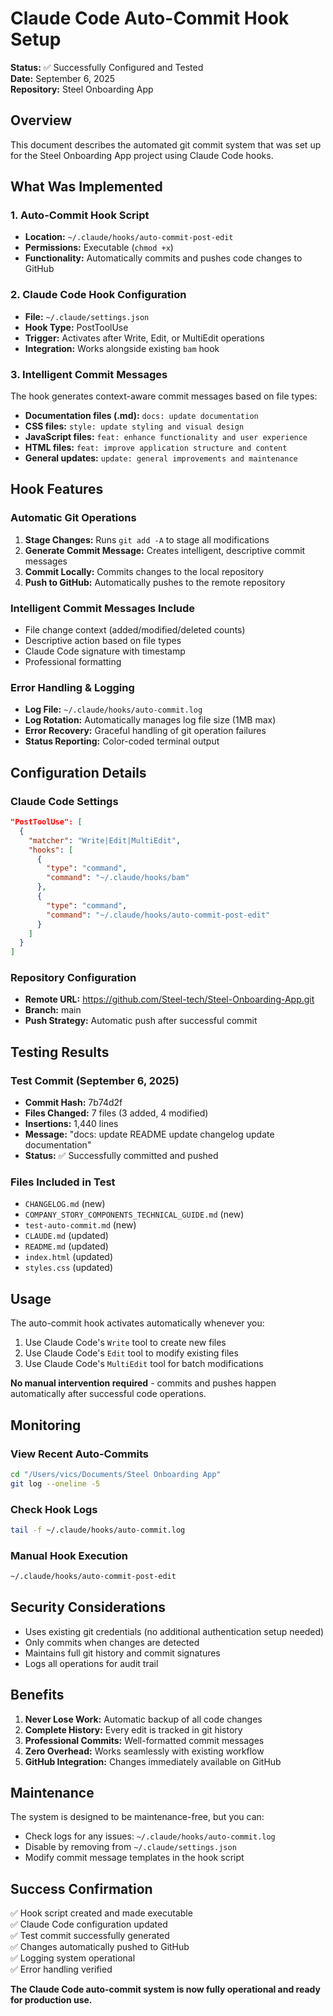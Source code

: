 # Claude Code Auto-Commit Hook Setup

**Status:** ✅ Successfully Configured and Tested  
**Date:** September 6, 2025  
**Repository:** Steel Onboarding App

## Overview

This document describes the automated git commit system that was set up for the
Steel Onboarding App project using Claude Code hooks.

## What Was Implemented

### 1. Auto-Commit Hook Script

- **Location:** `~/.claude/hooks/auto-commit-post-edit`
- **Permissions:** Executable (`chmod +x`)
- **Functionality:** Automatically commits and pushes code changes to GitHub

### 2. Claude Code Hook Configuration

- **File:** `~/.claude/settings.json`
- **Hook Type:** PostToolUse
- **Trigger:** Activates after Write, Edit, or MultiEdit operations
- **Integration:** Works alongside existing `bam` hook

### 3. Intelligent Commit Messages

The hook generates context-aware commit messages based on file types:

- **Documentation files (.md):** `docs: update documentation`
- **CSS files:** `style: update styling and visual design`
- **JavaScript files:** `feat: enhance functionality and user experience`
- **HTML files:** `feat: improve application structure and content`
- **General updates:** `update: general improvements and maintenance`

## Hook Features

### Automatic Git Operations

1. **Stage Changes:** Runs `git add -A` to stage all modifications
2. **Generate Commit Message:** Creates intelligent, descriptive commit messages
3. **Commit Locally:** Commits changes to the local repository
4. **Push to GitHub:** Automatically pushes to the remote repository

### Intelligent Commit Messages Include

- File change context (added/modified/deleted counts)
- Descriptive action based on file types
- Claude Code signature with timestamp
- Professional formatting

### Error Handling & Logging

- **Log File:** `~/.claude/hooks/auto-commit.log`
- **Log Rotation:** Automatically manages log file size (1MB max)
- **Error Recovery:** Graceful handling of git operation failures
- **Status Reporting:** Color-coded terminal output

## Configuration Details

### Claude Code Settings

```json
"PostToolUse": [
  {
    "matcher": "Write|Edit|MultiEdit",
    "hooks": [
      {
        "type": "command",
        "command": "~/.claude/hooks/bam"
      },
      {
        "type": "command",
        "command": "~/.claude/hooks/auto-commit-post-edit"
      }
    ]
  }
]
```

### Repository Configuration

- **Remote URL:** <https://github.com/Steel-tech/Steel-Onboarding-App.git>
- **Branch:** main
- **Push Strategy:** Automatic push after successful commit

## Testing Results

### Test Commit (September 6, 2025)

- **Commit Hash:** 7b74d2f
- **Files Changed:** 7 files (3 added, 4 modified)
- **Insertions:** 1,440 lines
- **Message:** "docs: update README update changelog update documentation"
- **Status:** ✅ Successfully committed and pushed

### Files Included in Test

- `CHANGELOG.md` (new)
- `COMPANY_STORY_COMPONENTS_TECHNICAL_GUIDE.md` (new)
- `test-auto-commit.md` (new)
- `CLAUDE.md` (updated)
- `README.md` (updated)
- `index.html` (updated)
- `styles.css` (updated)

## Usage

The auto-commit hook activates automatically whenever you:

1. Use Claude Code's `Write` tool to create new files
2. Use Claude Code's `Edit` tool to modify existing files
3. Use Claude Code's `MultiEdit` tool for batch modifications

**No manual intervention required** - commits and pushes happen automatically
after successful code operations.

## Monitoring

### View Recent Auto-Commits

```bash
cd "/Users/vics/Documents/Steel Onboarding App"
git log --oneline -5
```

### Check Hook Logs

```bash
tail -f ~/.claude/hooks/auto-commit.log
```

### Manual Hook Execution

```bash
~/.claude/hooks/auto-commit-post-edit
```

## Security Considerations

- Uses existing git credentials (no additional authentication setup needed)
- Only commits when changes are detected
- Maintains full git history and commit signatures
- Logs all operations for audit trail

## Benefits

1. **Never Lose Work:** Automatic backup of all code changes
2. **Complete History:** Every edit is tracked in git history
3. **Professional Commits:** Well-formatted commit messages
4. **Zero Overhead:** Works seamlessly with existing workflow
5. **GitHub Integration:** Changes immediately available on GitHub

## Maintenance

The system is designed to be maintenance-free, but you can:

- Check logs for any issues: `~/.claude/hooks/auto-commit.log`
- Disable by removing from `~/.claude/settings.json`
- Modify commit message templates in the hook script

## Success Confirmation

✅ Hook script created and made executable  
✅ Claude Code configuration updated  
✅ Test commit successfully generated  
✅ Changes automatically pushed to GitHub  
✅ Logging system operational  
✅ Error handling verified  

**The Claude Code auto-commit system is now fully operational and ready for
production use.**

